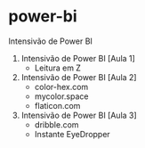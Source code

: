 # power-bi
Intensivão de Power BI

1. Intensivão de Power BI [Aula 1]
   - Leitura em Z
2. Intensivão de Power BI [Aula 2]
   - color-hex.com
   - mycolor.space
   - flaticon.com
3. Intensivão de Power BI [Aula 3]
   - dribble.com
   - Instante EyeDropper 
